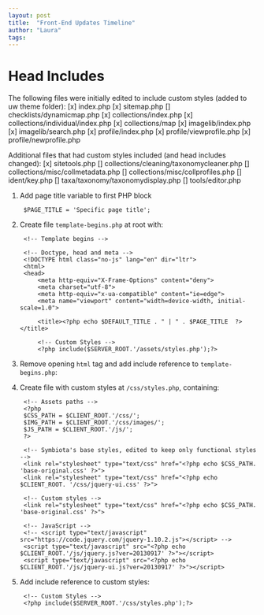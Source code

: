 ```yaml
---
layout: post
title:  "Front-End Updates Timeline"
author: "Laura"
tags: 
---
```


# Head Includes

The following files were initially edited to include custom styles (added to uw theme folder):
[x] index.php
[x] sitemap.php
[] checklists/dynamicmap.php
[x] collections/index.php
[x] collections/individual/index.php
[x] collections/map
[x] imagelib/index.php
[x] imagelib/search.php
[x] profile/index.php
[x] profile/viewprofile.php
[x] profile/newprofile.php

Additional files that had custom styles included (and head includes changed):
[x] sitetools.php
[] collections/cleaning/taxonomycleaner.php
[] collections/misc/collmetadata.php
[] collections/misc/collprofiles.php
[] ident/key.php
[] taxa/taxonomy/taxonomydisplay.php
[] tools/editor.php


1. Add page title variable to first PHP block

		$PAGE_TITLE = 'Specific page title';

2. Create file `template-begins.php` at root with:

		<!-- Template begins -->

		<!-- Doctype, head and meta -->
		<!DOCTYPE html class="no-js" lang="en" dir="ltr">
		<html>
		<head>
			<meta http-equiv="X-Frame-Options" content="deny">
			<meta charset="utf-8">
			<meta http-equiv="x-ua-compatible" content="ie=edge">
			<meta name="viewport" content="width=device-width, initial-scale=1.0">

			<title><?php echo $DEFAULT_TITLE . " | " . $PAGE_TITLE  ?></title>

			<!-- Custom Styles -->
			<?php include($SERVER_ROOT.'/assets/styles.php');?>

3. Remove opening `html` tag and add include reference to `template-begins.php`:

4. Create file with custom styles at `/css/styles.php`, containing:

		<!-- Assets paths --> 
		<?php 
		$CSS_PATH = $CLIENT_ROOT.'/css/';
		$IMG_PATH = $CLIENT_ROOT.'/css/images/';
		$JS_PATH = $CLIENT_ROOT.'/js/';
		?>

		<!-- Symbiota's base styles, edited to keep only functional styles -->
		<link rel="stylesheet" type="text/css" href="<?php echo $CSS_PATH. 'base-original.css' ?>">
		<link rel="stylesheet" type="text/css" href="<?php echo $CLIENT_ROOT. '/css/jquery-ui.css' ?>">

		<!-- Custom styles -->
		<link rel="stylesheet" type="text/css" href="<?php echo $CSS_PATH. 'base-original.css' ?>">

		<!-- JavaScript -->
		<!-- <script type="text/javascript" src="https://code.jquery.com/jquery-1.10.2.js"></script> -->
		<script type="text/javascript" src="<?php echo $CLIENT_ROOT.'/js/jquery.js?ver=20130917' ?>"></script>
		<script type="text/javascript" src="<?php echo $CLIENT_ROOT.'/js/jquery-ui.js?ver=20130917' ?>"></script>



5. Add include reference to custom styles:

		<!-- Custom Styles -->
		<?php include($SERVER_ROOT.'/css/styles.php');?>
